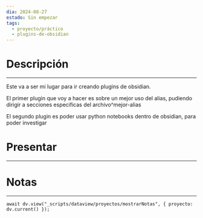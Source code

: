```yaml
---
dia: 2024-08-27
estado: Sin empezar
tags:
  - proyecto/práctico
  - plugins-de-obsidian
---
```

# Descripción
---
Este va a ser mi lugar para ir creando plugins de obsidian.

El primer plugin que voy a hacer es sobre un mejor uso del alias, pudiendo dirigir a secciones especificas del archivo^mejor-alias

El segundo plugin es poder usar python notebooks dentro de obsidian, para poder investigar

# Presentar
---




# Notas
---
```dataviewjs
await dv.view("_scripts/dataview/proyectos/mostrarNotas", { proyecto: dv.current() });
```